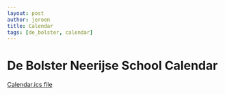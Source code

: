 ```yaml
---
layout: post
author: jeroen
title: Calendar
tags: [de_bolster, calendar]
---
```

# De Bolster Neerijse School Calendar

[Calendar.ics file](/_assets/calendar.ics)
